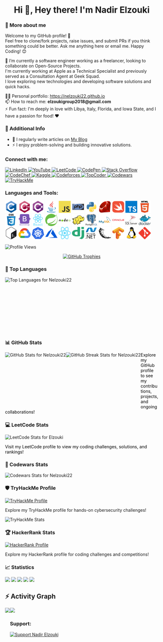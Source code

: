 
<h1 align="center">Hi 👋, Hey there! I'm Nadir Elzouki</h1>
<!-- More About Me Section -->
<h3>🚀 More about me</h3>
<p style="text-align: left;">
  Welcome to my GitHub profile! 🎉
  <br/>
  Feel free to clone/fork projects, raise issues, and submit PRs if you think something could be better. Ask me anything here or email me. Happy Coding! 😊
</p>
<p style="text-align: left;">
  🌱 I’m currently a software engineer working as a freelancer, looking to collaborate on Open-Source Projects.
  <br/>
  I'm currently working at Apple as a Technical Specialist and previously served as a Consultation Agent at Geek Squad.
  <br/>
  I love exploring new technologies and developing software solutions and quick hacks.
</p>
<p style="text-align: left;">
  👨‍💻 Personal portfolio: <a href="https://nelzouki22.github.io" target="_blank">https://nelzouki22.github.io</a>
  <br/>
  📫 How to reach me: <strong>elzoukigroup2018@gmail.com</strong>
  <br/>
  ⚡ Fun fact: I'm deeply in love with Libya, Italy, Florida, and Iowa State, and I have a passion for food! ❤️
</p>

<!-- Additional Info -->
<h3>🔗 Additional Info</h3>
<ul style="text-align: left;">
  <li>📝 I regularly write articles on <a href="https://www.blogger.com/blog/posts/6134043737437820566?hl=en&tab=jj" target="_blank">My Blog</a></li>
  <li>⚡ I enjoy problem-solving and building innovative solutions.</li>
</ul>
<!-- Socials and Contact Section -->
<h3 align="left">Connect with me:</h3>
<p align="left">
  <a href="https://www.linkedin.com/in/nadir-elzouki-40679a1a9/" target="_blank">
    <img src="https://img.shields.io/badge/LinkedIn-0077B5?style=for-the-badge&logo=linkedin&logoColor=white" alt="LinkedIn" />
  </a>
  <a href="https://www.youtube.com/@nadirelzouki4529" target="_blank">
    <img src="https://img.shields.io/badge/YouTube-FF0000?style=for-the-badge&logo=youtube&logoColor=white" alt="YouTube" />
  </a>
  <a href="https://leetcode.com/u/elzoukigroup2018/" target="_blank">
    <img src="https://img.shields.io/badge/LeetCode-FFA116?style=for-the-badge&logo=leetcode&logoColor=white" alt="LeetCode" />
  </a>
  <a href="https://codepen.io/Nelzouki22" target="_blank">
    <img src="https://img.shields.io/badge/CodePen-000000?style=for-the-badge&logo=codepen&logoColor=white" alt="CodePen" />
  </a>
  <a href="https://stackoverflow.com/users/15811224/nadir-elzouki" target="_blank">
    <img src="https://img.shields.io/badge/Stack%20Overflow-F58025?style=for-the-badge&logo=stackoverflow&logoColor=white" alt="Stack Overflow" />
  </a>
  <a href="https://www.codechef.com/users/zac_20201975" target="_blank">
    <img src="https://img.shields.io/badge/CodeChef-5B4638?style=for-the-badge&logo=codechef&logoColor=white" alt="CodeChef" />
  </a>
  <a href="https://www.kaggle.com/nadirelzouki" target="_blank">
    <img src="https://img.shields.io/badge/Kaggle-20BEFF?style=for-the-badge&logo=kaggle&logoColor=white" alt="Kaggle" />
  </a>
  <a href="https://codeforces.com/profile/elzoukigroup2018" target="_blank">
    <img src="https://img.shields.io/badge/Codeforces-1F8ACB?style=for-the-badge&logo=codeforces&logoColor=white" alt="Codeforces" />
  </a>
  <a href="https://profiles.topcoder.com/elzoukicoder" target="_blank">
    <img src="https://img.shields.io/badge/TopCoder-29A34B?style=for-the-badge&logo=topcoder&logoColor=white" alt="TopCoder" />
  </a>
  <a href="https://www.codewars.com/users/Nelzouki22" target="_blank">
    <img src="https://img.shields.io/badge/Codewars-B1361E?style=for-the-badge&logo=codewars&logoColor=white" alt="Codewars" />
  </a>
  <a href="https://tryhackme.com/p/nadirelzouki82" target="_blank">
    <img src="https://img.shields.io/badge/TryHackMe-8C1F3D?style=for-the-badge&logo=tryhackme&logoColor=white" alt="TryHackMe" />
  </a>
</p>


<h3 align="left">Languages and Tools:</h3>
<p align="left">
<img src="https://raw.githubusercontent.com/teamedwardforever/Readme-Generator/71f25dd8b98329b168142a6b782a107b75eab178/svg/Skills/Languages/c-original.svg" alt="C" width="40" height="40"/>
<img src="https://raw.githubusercontent.com/teamedwardforever/Readme-Generator/71f25dd8b98329b168142a6b782a107b75eab178/svg/Skills/Languages/cplusplus-original.svg" alt="CPP" width="40" height="40"/>
<img src="https://raw.githubusercontent.com/teamedwardforever/Readme-Generator/71f25dd8b98329b168142a6b782a107b75eab178/svg/Skills/Languages/csharp-original.svg" alt="Csharp" width="40" height="40"/>
<img src="https://raw.githubusercontent.com/teamedwardforever/Readme-Generator/71f25dd8b98329b168142a6b782a107b75eab178/svg/Skills/Languages/java-original.svg" alt="Java" width="40" height="40"/>
<img src="https://raw.githubusercontent.com/teamedwardforever/Readme-Generator/71f25dd8b98329b168142a6b782a107b75eab178/svg/Skills/Languages/javascript-original.svg" alt="Javascript" width="40" height="40"/>
<img src="https://raw.githubusercontent.com/teamedwardforever/Readme-Generator/71f25dd8b98329b168142a6b782a107b75eab178/svg/Skills/Languages/php-original.svg" alt="PHP" width="40" height="40"/>
<img src="https://raw.githubusercontent.com/teamedwardforever/Readme-Generator/71f25dd8b98329b168142a6b782a107b75eab178/svg/Skills/Languages/python-original.svg" alt="Python" width="40" height="40"/>
<img src="https://raw.githubusercontent.com/teamedwardforever/Readme-Generator/71f25dd8b98329b168142a6b782a107b75eab178/svg/Skills/Languages/ruby-original.svg" alt="Ruby" width="40" height="40"/>
<img src="https://raw.githubusercontent.com/teamedwardforever/Readme-Generator/71f25dd8b98329b168142a6b782a107b75eab178/svg/Skills/Languages/swift-original.svg" alt="Swift" width="40" height="40"/>
<img src="https://raw.githubusercontent.com/teamedwardforever/Readme-Generator/71f25dd8b98329b168142a6b782a107b75eab178/svg/Skills/Languages/typescript-original.svg" alt="Typescript" width="40" height="40"/>
<img src="https://raw.githubusercontent.com/teamedwardforever/Readme-Generator/71f25dd8b98329b168142a6b782a107b75eab178/svg/Skills/Frontend/html5-original-wordmark.svg" alt="HTML" width="40" height="40"/>
<img src="https://raw.githubusercontent.com/teamedwardforever/Readme-Generator/71f25dd8b98329b168142a6b782a107b75eab178/svg/Skills/Frontend/css3-original-wordmark.svg" alt="Css" width="40" height="40"/>
<img src="https://raw.githubusercontent.com/teamedwardforever/Readme-Generator/71f25dd8b98329b168142a6b782a107b75eab178/svg/Skills/Frontend/bootstrap-plain-wordmark.svg" alt="Bootstrap" width="40" height="40"/>
<img src="https://raw.githubusercontent.com/teamedwardforever/Readme-Generator/71f25dd8b98329b168142a6b782a107b75eab178/svg/Skills/Frontend/react-original-wordmark.svg" alt="React" width="40" height="40"/>
<img src="https://raw.githubusercontent.com/teamedwardforever/Readme-Generator/71f25dd8b98329b168142a6b782a107b75eab178/svg/Skills/Backend/springio-icon.svg" alt="Spring" width="40" height="40"/>
<img src="https://raw.githubusercontent.com/teamedwardforever/Readme-Generator/71f25dd8b98329b168142a6b782a107b75eab178/svg/Skills/Backend/nodejs-original-wordmark.svg" alt="NodeJs" width="40" height="40"/>
<img src="https://raw.githubusercontent.com/teamedwardforever/Readme-Generator/71f25dd8b98329b168142a6b782a107b75eab178/svg/Skills/Backend/apache_hadoop-icon.svg" alt="Hadoop" width="40" height="40"/>
<img src="https://raw.githubusercontent.com/teamedwardforever/Readme-Generator/71f25dd8b98329b168142a6b782a107b75eab178/svg/Skills/Database/postgresql-original-wordmark.svg" alt="Postgresql" width="40" height="40"/>
<img src="https://raw.githubusercontent.com/teamedwardforever/Readme-Generator/71f25dd8b98329b168142a6b782a107b75eab178/svg/Skills/Database/mysql-original-wordmark.svg" alt="Mysql" width="40" height="40"/>
<img src="https://raw.githubusercontent.com/teamedwardforever/Readme-Generator/71f25dd8b98329b168142a6b782a107b75eab178/svg/Skills/Database/oracle-original.svg" alt="Oracle" width="40" height="40"/>
<img src="https://raw.githubusercontent.com/teamedwardforever/Readme-Generator/71f25dd8b98329b168142a6b782a107b75eab178/svg/Skills/Database/microsoft-sql-server-logo.svg" alt="Microsoft Sql Server" width="40" height="40"/>
<img src="https://raw.githubusercontent.com/teamedwardforever/Readme-Generator/71f25dd8b98329b168142a6b782a107b75eab178/svg/Skills/Devops/docker-original-wordmark.svg" alt="Docker" width="40" height="40"/>
<img src="https://raw.githubusercontent.com/teamedwardforever/Readme-Generator/71f25dd8b98329b168142a6b782a107b75eab178/svg/Skills/Devops/gnu_bash-icon.svg" alt="Gnu Bash" width="40" height="40"/>
<img src="https://raw.githubusercontent.com/teamedwardforever/Readme-Generator/71f25dd8b98329b168142a6b782a107b75eab178/svg/Skills/Devops/google_cloud-icon.svg" alt="Google Cloud" width="40" height="40"/>
<img src="https://raw.githubusercontent.com/teamedwardforever/Readme-Generator/71f25dd8b98329b168142a6b782a107b75eab178/svg/Skills/Devops/kubernetes-icon.svg" alt="Kubernetes" width="40" height="40"/>
<img src="https://raw.githubusercontent.com/teamedwardforever/Readme-Generator/71f25dd8b98329b168142a6b782a107b75eab178/svg/Skills/Devops/microsoft_azure-icon.svg" alt="Microsoft Azure" width="40" height="40"/>
<img src="https://raw.githubusercontent.com/teamedwardforever/Readme-Generator/71f25dd8b98329b168142a6b782a107b75eab178/svg/Skills/Mobile/header_logo.svg" alt="React Native" width="40" height="40"/>
<img src="https://raw.githubusercontent.com/teamedwardforever/Readme-Generator/71f25dd8b98329b168142a6b782a107b75eab178/svg/Skills/Framework/django.svg" alt="Django" width="40" height="40"/>
<img src="https://raw.githubusercontent.com/teamedwardforever/Readme-Generator/71f25dd8b98329b168142a6b782a107b75eab178/svg/Skills/Framework/dot-net-original-wordmark.svg" alt="Dot Net" width="40" height="40"/>
<img src="https://raw.githubusercontent.com/teamedwardforever/Readme-Generator/71f25dd8b98329b168142a6b782a107b75eab178/svg/Skills/Framework/pocoo_flask-icon.svg" alt="Flask" width="40" height="40"/>
<img src="https://raw.githubusercontent.com/teamedwardforever/Readme-Generator/71f25dd8b98329b168142a6b782a107b75eab178/svg/Skills/ML/tensorflow-icon.svg" alt="Tensorflow" width="40" height="40"/>
<img src="https://raw.githubusercontent.com/teamedwardforever/Readme-Generator/71f25dd8b98329b168142a6b782a107b75eab178/svg/Skills/Other/linux-original.svg" alt="Linux" width="40" height="40"/>
<img src="https://raw.githubusercontent.com/teamedwardforever/Readme-Generator/71f25dd8b98329b168142a6b782a107b75eab178/svg/Skills/Other/git-scm-icon.svg" alt="Git" width="40" height="40"/>
</p>

<!-- Profile Views -->
<p align="left">
  <img src="https://komarev.com/ghpvc/?username=Nelzouki22&label=Profile%20Views&color=0e75b6&style=flat-square" alt="Profile Views" />
</p>

<!-- GitHub Profile Trophy -->
<p align="center">
  <a href="https://github.com/ryo-ma/github-profile-trophy">
    <img src="https://github-profile-trophy.vercel.app/?username=Nelzouki22&theme=nord&margin-w=15&margin-h=15&column=7" alt="GitHub Trophies" />
  </a>
</p>





<!-- Stars Section -->
<!-- Top Languages Section -->
<h3 align="left">🌟 Top Languages</h3>
<div style="display: flex; flex-direction: column; align-items: flex-start;">
  <img height="180em" src="https://github-readme-stats.vercel.app/api/top-langs/?username=Nelzouki22&langs_count=8&theme=dark&layout=compact" alt="Top Languages for Nelzouki22" />
</div>

<!-- GitHub Stats Section -->
<h3 align="left">📊 GitHub Stats</h3>
<p>
  <img align="left" height="180em" src="https://github-readme-stats.vercel.app/api?username=Nelzouki22&show_icons=true&locale=en&theme=dark" alt="GitHub Stats for Nelzouki22" />
  <img align="left" height="180em" src="https://github-readme-streak-stats.herokuapp.com/?user=Nelzouki22&theme=dark" alt="GitHub Streak Stats for Nelzouki22" />
</p>
<p align="left" style="color: black;">
  Explore my GitHub profile to see my contributions, projects, and ongoing collaborations!
</p>



<!-- LeetCode Stats Section -->
<h3 align="left">💻 LeetCode Stats</h3>
<div align="left">
  <img src="https://leetcode.card.workers.dev/elzoukigroup2018" height="180em" alt="LeetCode Stats for Elzouki" />
  <p style="color: black;">Visit my LeetCode profile to view my coding challenges, solutions, and rankings!</p>

</div>


<!-- Codewars Stats Section -->
<h3 align="left">💪 Codewars Stats</h3>
<div align="left">
  <img src="https://www.codewars.com/users/Nelzouki22/badges/large" alt="Codewars Stats for Nelzouki22" />
</div>
<!-- TryHackMe Section -->
<h3 align="left">🛡️ TryHackMe Profile</h3>
<div align="left">
  <a href="https://tryhackme.com/p/nadirelzouki82" target="_blank">
    <img src="https://img.shields.io/badge/TryHackMe-Profile-blue?logo=tryhackme&logoColor=white" alt="TryHackMe Profile" />
  </a>
  <p>Explore my TryHackMe profile for hands-on cybersecurity challenges!</p>
  <img src="https://tryhackme-badges.s3.amazonaws.com/nadirelzouki82.png" alt="TryHackMe Stats" />
</div>




<!-- HackerRank Stats Section -->
<h3 align="left">🏆 HackerRank Stats</h3>
<div align="left">
  <a href="https://www.hackerrank.com/profile/elzoukigroup2018" target="_blank">
    <img src="https://img.shields.io/badge/HackerRank-elzoukigroup2018-brightgreen?logo=hackerrank&logoColor=white" alt="HackerRank Profile" />
  </a>
  <p>Explore my HackerRank profile for coding challenges and competitions!</p>
</div>


<!-- Statistics Section -->
<h3 align="left">📈 Statistics</h3>
<div align="left">
  <img src="http://github-profile-summary-cards.vercel.app/api/cards/stats?username=Nelzouki22&theme=2077" height="180em" />
  <img src="http://github-profile-summary-cards.vercel.app/api/cards/most-commit-language?username=Nelzouki22&theme=2077" height="180em" />
  <img src="http://github-profile-summary-cards.vercel.app/api/cards/repos-per-language?username=Nelzouki22&theme=2077" height="180em" />
  <img src="http://github-profile-summary-cards.vercel.app/api/cards/productive-time?username=Nelzouki22&theme=2077" height="180em" />
  <img src="http://github-profile-summary-cards.vercel.app/api/cards/profile-details?username=Nelzouki22&theme=2077" height="180em" />
</div>

<!-- Activity Graph Section -->
<h2 align="left">⚡ Activity Graph</h2>
<img align="left" src="https://github-readme-activity-graph.vercel.app/graph?username=Nelzouki22&theme=react" height="200em" />

<!-- Decorative Line -->
<img src="https://raw.githubusercontent.com/Trilokia/Trilokia/379277808c61ef204768a61bbc5d25bc7798ccf1/bottom_header.svg" />
<h3 align="left">Support:</h3>
<div align="left">
  <a href="https://www.buymeacoffee.com/elzoukigroL" target="_blank">
    <img src="https://cdn.buymeacoffee.com/buttons/v2/default-yellow.png" height="50" width="210" alt="Support Nadir Elzouki" />
  </a>
</div>





